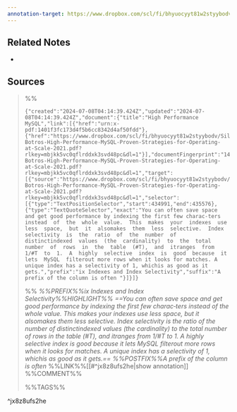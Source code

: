 ```yaml
---
annotation-target: https://www.dropbox.com/scl/fi/bhyuocyyt81w2styybodv/Silvia-Botros-High-Performance-MySQL-Proven-Strategies-for-Operating-at-Scale-2021.pdf?rlkey=mbjkk5vc0qflrddxk3svd48pc&dl=1
---
```



## Related Notes
- 

## Sources



>%%
>```annotation-json
>{"created":"2024-07-08T04:14:39.424Z","updated":"2024-07-08T04:14:39.424Z","document":{"title":"High Performance MySQL","link":[{"href":"urn:x-pdf:1401f3fc173d4f5b6cc8342d4af50fdd"},{"href":"https://www.dropbox.com/scl/fi/bhyuocyyt81w2styybodv/Silvia-Botros-High-Performance-MySQL-Proven-Strategies-for-Operating-at-Scale-2021.pdf?rlkey=mbjkk5vc0qflrddxk3svd48pc&dl=1"}],"documentFingerprint":"1401f3fc173d4f5b6cc8342d4af50fdd"},"uri":"https://www.dropbox.com/scl/fi/bhyuocyyt81w2styybodv/Silvia-Botros-High-Performance-MySQL-Proven-Strategies-for-Operating-at-Scale-2021.pdf?rlkey=mbjkk5vc0qflrddxk3svd48pc&dl=1","target":[{"source":"https://www.dropbox.com/scl/fi/bhyuocyyt81w2styybodv/Silvia-Botros-High-Performance-MySQL-Proven-Strategies-for-Operating-at-Scale-2021.pdf?rlkey=mbjkk5vc0qflrddxk3svd48pc&dl=1","selector":[{"type":"TextPositionSelector","start":434991,"end":435576},{"type":"TextQuoteSelector","exact":"You can often save space and get good performance by indexing the first few charac‐ters  instead  of  the  whole  value.  This  makes  your  indexes  use  less  space,  but  it  alsomakes  them  less  selective.  Index  selectivity  is  the  ratio  of  the  number  of  distinctindexed  values  (the  cardinality)  to  the  total  number  of  rows  in  the  table  (#T),  and  itranges  from  1/#T  to  1.  A  highly  selective  index  is  good  because  it  lets  MySQL  filterout more rows when it looks for matches. A unique index has a selectivity of 1, whichis as good as it gets.","prefix":"ix Indexes and Index Selectivity","suffix":"A prefix of the column is often "}]}]}
>```
>%%
>*%%PREFIX%%ix Indexes and Index Selectivity%%HIGHLIGHT%% ==You can often save space and get good performance by indexing the first few charac‐ters  instead  of  the  whole  value.  This  makes  your  indexes  use  less  space,  but  it  alsomakes  them  less  selective.  Index  selectivity  is  the  ratio  of  the  number  of  distinctindexed  values  (the  cardinality)  to  the  total  number  of  rows  in  the  table  (#T),  and  itranges  from  1/#T  to  1.  A  highly  selective  index  is  good  because  it  lets  MySQL  filterout more rows when it looks for matches. A unique index has a selectivity of 1, whichis as good as it gets.== %%POSTFIX%%A prefix of the column is often*
>%%LINK%%[[#^jx8z8ufs2he|show annotation]]
>%%COMMENT%%
>
>%%TAGS%%
>
^jx8z8ufs2he
